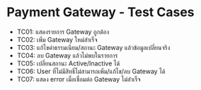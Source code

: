 # Payment Gateway - Test Cases

- TC01: แสดงรายการ Gateway ถูกต้อง
- TC02: เพิ่ม Gateway ใหม่สำเร็จ
- TC03: แก้ไขค่าธรรมเนียม/สถานะ Gateway แล้วข้อมูลเปลี่ยนจริง
- TC04: ลบ Gateway แล้วไม่พบในรายการ
- TC05: เปลี่ยนสถานะ Active/Inactive ได้
- TC06: User ที่ไม่มีสิทธิ์ไม่สามารถเพิ่ม/แก้ไข/ลบ Gateway ได้
- TC07: แสดง error เมื่อเชื่อมต่อ Gateway ไม่สำเร็จ
